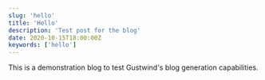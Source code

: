 ```yaml
---
slug: 'hello'
title: 'Hello'
description: 'Test post for the blog'
date: 2020-10-15T18:00:00Z
keywords: ['hello']
---
```


This is a demonstration blog to test Gustwind's blog generation capabilities.
